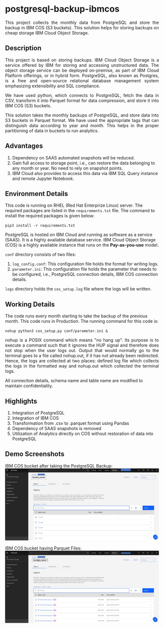 # postgresql-backup-ibmcos
<div align="justify">
This project collects the monthly data from PostgreSQL and store the backup in IBM COS (S3 buckets). This solution helps for storing backups on cheap storage IBM Cloud Object Storage.
</div>

## Description
<p align="justify">
This project is based on storing backups. IBM Cloud Object Storage is a service offered by IBM for storing and accessing unstructured data. The object storage service can be deployed on-premise, as part of IBM Cloud Platform offerings, or in hybrid form. PostgreSQL, also known as Postgres, is a free and open-source relational database management system emphasizing extensibility and SQL compliance.
</p>

<p align="justify">
We have used python, which connects to PostgreSQL, fetch the data in CSV, transform it into Parquet format for data compression, and store it into IBM COS (S3) buckets.
</p>

<p align="justify">
This solution takes the monthly backups of PostgreSQL, and store data into S3 buckets in Parquet format. We have used the appropriate tags that can distinguish data according to year and month. This helps in the proper partitioning of data in buckets to run analytics.
</div>

## Advantages
1. Dependency on SAAS automated snapshots will be reduced.
2. Gain full access to storage point, i.e., can restore the data belonging to any month or year. No need to rely on snapshot points.
3. IBM Cloud also provides to access this data via IBM SQL Query instance and remote Jupyter Notebook.

## Environment Details
This code is running on RHEL (Red Hat Enterprize Linux) server. The required packages are listed in the `requirements.txt` file. The command to install the required packages is given below:

`pip3 install -r requirements.txt`

PostgreSQL is hosted on IBM Cloud and running as software as a service (SAAS). It is a highly available database service. IBM Cloud Object Storage (COS) is a highly available instance that runs on the **Pay-as-you-use** model.

`conf` directory consists of two files:
1. `log_config.conf`: This configuration file holds the format for writing logs.
2. `parameter.ini`: This configuration file holds the parameter that needs to be configured, i.e., PostgreSQL connection details, IBM COS connection details.

`logs` directory holds the `cos_setup.log` file where the logs will be written.

## Working Details
The code runs every month starting to take the backup of the previous month. This code runs in Production. The running command for this code is:

`nohup python3 cos_setup.py conf/parameter.ini &`

<div align="justify">
nohup is a POSIX command which means "no hang up". Its purpose is to execute a command such that it ignores the HUP signal and therefore does not stop when the user logs out. Output that would normally go to the terminal goes to a file called nohup.out, if it has not already been redirected. Hence, the logs are collected at two places: defined log file which collects the logs in the formatted way and nohup.out which collected the terminal logs.
</div>

All connection details, schema name and table name are modified to maintain confidentiality.

## Highlights
1. Integration of PostgreSQL
2. Integration of IBM COS
3. Transformation from .csv to .parquet format using Pandas
4. Dependency of SAAS snapshots is removed
5. Utilization of Analytics directly on COS without restoration of data into PostgreSQL

## Demo Screenshots
IBM COS bucket after taking the PostgreSQL Backup:
![IBM COS Screenshot](https://github.com/Anshita1Saxena/postgresql-backup-ibmcos/blob/main/demo-image/IBM%20COS%20Screenshot.JPG)

IBM COS bucket having Parquet Files:
![IBM COS Screenshot Parquet](https://github.com/Anshita1Saxena/postgresql-backup-ibmcos/blob/main/demo-image/IBM%20COS%20Screenshot%20Parquet.JPG)
